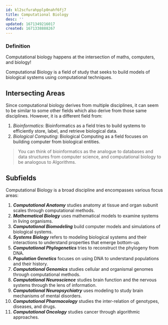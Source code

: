 ```yaml
---
id: kl2scfurahpplp0nahf6fj7
title: Computational Biology
desc: ''
updated: 1671349216017
created: 1671338888267
---
```

### Definition
Computational biology happens at the intersection of maths, computers, and biology!

Computational Biology is a field of study that seeks to build models of biological systems using computational techniques.

## Intersecting Areas
Since computational biology derives from multiple disciplines, it can seem to be similar to some other fields which also derive from those same disciplines. However, it is a different field from:
1. *Bioinformatics*: Bioinformatics as a field tries to build systems to efficiently store, label, and retrieve biological data.
2. *Biological Computing*: Biological Computing as a field focuses on building computer from biological entities.

> You can think of bioinformatics as the analogue to databases and data structures from computer science, and computational biology to be analogous to Algorithms.

## Subfields
Computational Biology is a broad discipline and encompasses various focus areas:
1. ***Computational Anatomy*** studies anatomy at tissue and organ subunit scales through  computational methods.
2. ***Mathematical Biology*** uses mathematical models to examine systems in living organisms.
3. ***Computational Biomodeling*** build computer models and simulations of biological systems.
4. ***Systems Biology*** refers to modeling biological systems and their interactions to understand properties that emerge bottom-up.
5. ***Computational Phylogenetics*** tries to reconstruct the phylogeny from DNA.
6. ***Population Genetics*** focuses on using DNA to understand populations and their history.
7. ***Computational Genomics*** studies cellular and organismal genomes through computational methods.
8. ***Computational Neuroscience*** studies brain function and the nervous systems through the lens of information.
9. ***Computational Neuropsychiatry*** uses modeling to study brain mechanisms of mental disorders.
10. ***Computational Pharmacology*** studies the inter-relation of genotypes, diseases, and drugs.
11. ***Computational Oncology*** studies cancer through algorithmic approaches.
